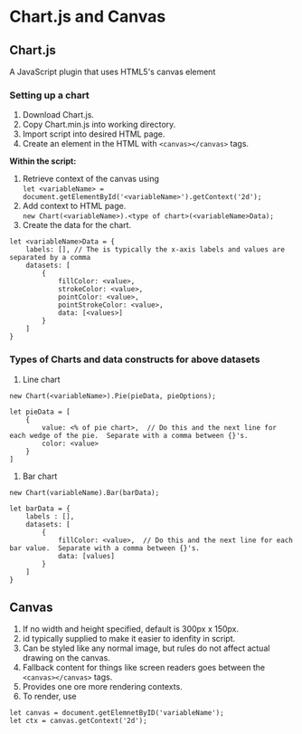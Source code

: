 # Chart.js and Canvas

## Chart.js
A JavaScript plugin that uses HTML5's canvas element

### Setting up a chart
1. Download Chart.js.
1. Copy Chart.min.js into working directory.
1. Import script into desired HTML page.
1. Create an element in the HTML with `<canvas></canvas>` tags.

**Within the script:**
1. Retrieve context of the canvas using  
`let <variableName> = document.getElementById('<variableName>').getContext('2d');`  
1. Add context to HTML page.  
`new Chart(<variableName>).<type of chart>(<variableName>Data);`
1. Create the data for the chart.  
```
let <variableName>Data = {    
    labels: [], // The is typically the x-axis labels and values are separated by a comma
    datasets: [
        {
            fillColor: <value>,
            strokeColor: <value>,
            pointColor: <value>,
            pointStrokeColor: <value>,
            data: [<values>]
        }
    ]
}
```

### Types of Charts and data constructs for above datasets
1. Line chart  
```
new Chart(<variableName>).Pie(pieData, pieOptions);

let pieData = [
    {
        value: <% of pie chart>,  // Do this and the next line for each wedge of the pie.  Separate with a comma between {}'s.
        color: <value>
    }
]
```
1. Bar chart
```
new Chart(variableName).Bar(barData);

let barData = {
    labels : [],
    datasets: [
        {
            fillColor: <value>,  // Do this and the next line for each bar value.  Separate with a comma between {}'s.
            data: [values]
        }
    ]
}
```
## Canvas
1. If no width and height specified, default is 300px x 150px.  
1. id typically supplied to make it easier to idenfity in script.
1. Can be styled like any normal image, but rules do not affect actual drawing on the canvas.
1. Fallback content for things like screen readers goes between the `<canvas></canvas>` tags.
1. Provides one ore more rendering contexts.
1. To render, use
```
let canvas = document.getElemnetByID('variableName');  
let ctx = canvas.getContext('2d');
```
